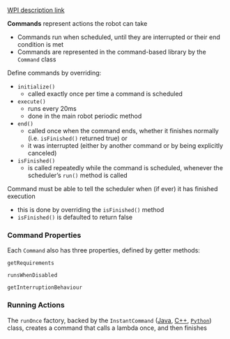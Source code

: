 [WPI description link](https://docs.wpilib.org/en/stable/docs/software/commandbased/commands.html)

**Commands** represent actions the robot can take
- Commands run when scheduled, until they are interrupted or their end condition is met
- Commands are represented in the command-based library by the `Command` class

Define commands by overriding: 
- `initialize()`
	- called exactly once per time a command is scheduled
- `execute()`
	- runs every 20ms
	- done in the main robot periodic method
- `end()` 
	- called once when the command ends, whether it finishes normally (i.e. `isFinished()` returned true) or
	- it was interrupted (either by another command or by being explicitly canceled)
- `isFinished()`
	- is called repeatedly while the command is scheduled, whenever the scheduler’s `run()` method is called

Command must be able to tell the scheduler when (if ever) it has finished execution
- this is done by overriding the `isFinished()` method
- `isFinished()` is defaulted to return false

### Command Properties

Each `Command` also has three properties, defined by getter methods:

`getRequirements`

`runsWhenDisabled`

`getInterruptionBehaviour`


### Running Actions

The `runOnce` factory, backed by the `InstantCommand` ([Java](https://github.wpilib.org/allwpilib/docs/release/java/edu/wpi/first/wpilibj2/command/InstantCommand.html), [C++](https://github.wpilib.org/allwpilib/docs/release/cpp/classfrc2_1_1_instant_command.html), [`Python`](https://robotpy.readthedocs.io/projects/commands-v2/en/stable/commands2/InstantCommand.html#commands2.InstantCommand "(in RobotPy Commands v2 v2025.1)")) class, creates a command that calls a lambda once, and then finishes


